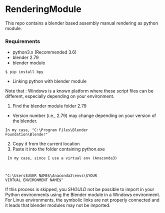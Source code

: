 # RenderingModule
This repo contains a blender based assembly manual rendering as python module.

### Requirements

* python3.x (Recommended 3.6)
* blender 2.79
* blender module
<pre>
<code>$ pip install bpy</code>
</pre>

* Linking python with blender module

Note that : Windows is a known platform where these script files can be different, especially depending on your environment.

1. Find the blender module folder 2.79

* Version number (i.e., 2.79) may change depending on your version of the blender.

<code>In my case, "C:\Program Files\Blender Foundation\Blender\"</code>

2. Copy it from the current location
3. Paste it into the folder containing python.exe

<code> In my case, since I use a virtual env (Anaconda3)
  
"C:\Users\$USER NAME$\Anaconda3\envs\$YOUR VIRTUAL ENVIRONMENT NAME$" </code>

If this process is skipped, you _SHOULD_ not be possible to import in your Python environments using the Blender module in a Windows environment.
For Linux environments, the symbolic links are not properly connected and it leads that blender modules may not be imported.



